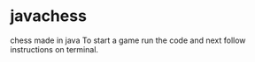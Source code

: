 # javachess
chess made in java
To start a game run the code and next follow instructions on terminal.
